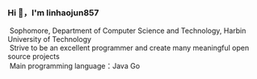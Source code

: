 ### Hi 👋，I'm linhaojun857
 
&nbsp;Sophomore, Department of Computer Science and Technology, Harbin University of Technology\
&nbsp;Strive to be an excellent programmer and create many meaningful open source projects\
&nbsp;Main programming language：Java Go
